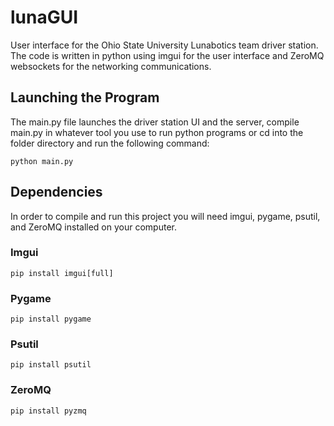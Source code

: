 # lunaGUI

User interface for the Ohio State University Lunabotics team driver station. The code is written in python using imgui for the user interface and ZeroMQ websockets for the networking communications.

## Launching the Program

The main.py file launches the driver station UI and the server, compile main.py in whatever tool you use to run python programs or cd into the folder directory and run the following command:

```
python main.py
```

## Dependencies

In order to compile and run this project you will need imgui, pygame, psutil, and ZeroMQ installed on your computer.

### Imgui

```
pip install imgui[full]
```

### Pygame

```
pip install pygame
```

### Psutil

```
pip install psutil
```

### ZeroMQ

```
pip install pyzmq
```
